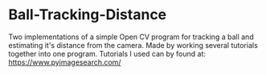 # Ball-Tracking-Distance
Two implementations of a simple Open CV program for tracking a ball and estimating it's distance from the camera. Made by working several tutorials together into one program. Tutorials I used can by found at: https://www.pyimagesearch.com/

